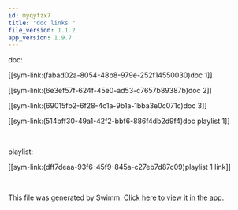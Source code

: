 ```yaml
---
id: myqyfzx7
title: "doc links "
file_version: 1.1.2
app_version: 1.9.7
---
```


doc:

[[sym-link:(fabad02a-8054-48b8-979e-252f14550030)doc 1]]

[[sym-link:(6e3ef57f-624f-45e0-ad53-c7657b89387b)doc 2]]

[[sym-link:(69015fb2-6f28-4c1a-9b1a-1bba3e0c071c)doc 3]]

[[sym-link:(514bff30-49a1-42f2-bbf6-886f4db2d9f4)doc playlist 1]]

<br/>

playlist:

[[sym-link:(dff7deaa-93f6-45f9-845a-c27eb7d87c09)playlist 1 link]]

<br/>

This file was generated by Swimm. [Click here to view it in the app](http://localhost:5000/repos/Z2l0aHViJTNBJTNBTm9hUmVwbyUzQSUzQU5vYW96ZXI=/docs/myqyfzx7).
